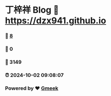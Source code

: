 # 丁梓祥 Blog  :link: https://dzx941.github.io 
### :page_facing_up: [8](https://dzx941.github.io/tag.html) 
### :speech_balloon: 0 
### :hibiscus: 3149 
### :alarm_clock: 2024-10-02 09:08:07 
### Powered by :heart: [Gmeek](https://github.com/Meekdai/Gmeek)

